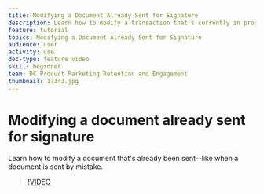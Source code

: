```yaml
---
title: Modifying a Document Already Sent for Signature
description: Learn how to modify a transaction that's currently in progress
feature: tutorial
topics: Modifying a Document Already Sent for Signature
audience: user
activity: use
doc-type: feature video
skill: beginner
team: DC Product Marketing Retention and Engagement
thumbnail: 17343.jpg
---
```


# Modifying a document already sent for signature

Learn how to modify a document that's already been sent--like when a document is sent by mistake.

>[!VIDEO](https://video.tv.adobe.com/v/17343?hidetitle=true)